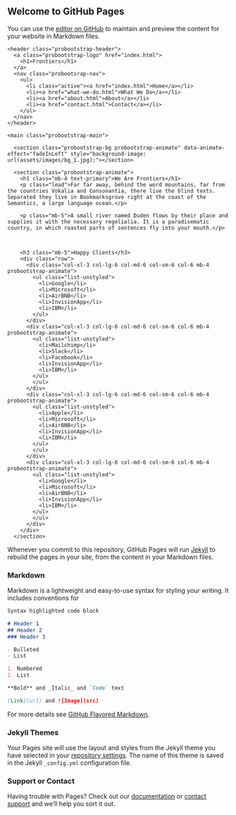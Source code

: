 ## Welcome to GitHub Pages

You can use the [editor on GitHub](https://github.com/linibensonjr/linibensonjr.github.io/edit/master/index.md) to maintain and preview the content for your website in Markdown files.

<body>
    
    <header class="probootstrap-header">
      <a class="probootstrap-logo" href="index.html">
        <h1>Frontiers</h1>
      </a>
      <nav class="probootsrap-nav">
        <ul>
          <li class="active"><a href="index.html">Home</a></li>
          <li><a href="what-we-do.html">What We Do</a></li>
          <li><a href="about.html">About</a></li>
          <li><a href="contact.html">Contact</a></li>
        </ul>
      </nav>
    </header>
    
    <main class="probootstrap-main">

      <section class="probootstrap-bg probootstrap-animate" data-animate-effect="fadeInLeft" style="background-image: url(assets/images/bg_1.jpg);"></section>

      <section class="probootstrap-animate">
        <h1 class="mb-4 text-primary">We Are Frontiers</h1>
        <p class="lead">Far far away, behind the word mountains, far from the countries Vokalia and Consonantia, there live the blind texts. Separated they live in Bookmarksgrove right at the coast of the Semantics, a large language ocean.</p>

        <p class="mb-5">A small river named Duden flows by their place and supplies it with the necessary regelialia. It is a paradisematic country, in which roasted parts of sentences fly into your mouth.</p>

        

        <h3 class="mb-5">Happy Clients</h3>
        <div class="row">
          <div class="col-xl-3 col-lg-6 col-md-6 col-sm-6 col-6 mb-4 probootstrap-animate">
            <ul class="list-unstyled">
              <li>Google</li>
              <li>Microsoft</li>
              <li>AirBNB</li>
              <li>InvisionApp</li>
              <li>IBM</li>
            </ul>
          </div>
          <div class="col-xl-3 col-lg-6 col-md-6 col-sm-6 col-6 mb-4 probootstrap-animate">
            <ul class="list-unstyled">
              <li>Mailchimp</li>
              <li>Slack</li>
              <li>Facebook</li>
              <li>InvisionApp</li>
              <li>IBM</li>
            </ul>
            </ul>
          </div>
          <div class="col-xl-3 col-lg-6 col-md-6 col-sm-6 col-6 mb-4 probootstrap-animate">
            <ul class="list-unstyled">
              <li>Apple</li>
              <li>Microsoft</li>
              <li>AirBNB</li>
              <li>InvisionApp</li>
              <li>IBM</li>
            </ul>
            </ul>
          </div>
          <div class="col-xl-3 col-lg-6 col-md-6 col-sm-6 col-6 mb-4 probootstrap-animate">
            <ul class="list-unstyled">
              <li>Google</li>
              <li>Microsoft</li>
              <li>AirBNB</li>
              <li>InvisionApp</li>
              <li>IBM</li>
            </ul>
            </ul>
          </div>
        </div>
      </section>


Whenever you commit to this repository, GitHub Pages will run [Jekyll](https://jekyllrb.com/) to rebuild the pages in your site, from the content in your Markdown files.

### Markdown

Markdown is a lightweight and easy-to-use syntax for styling your writing. It includes conventions for

```markdown
Syntax highlighted code block

# Header 1
## Header 2
### Header 3

- Bulleted
- List

1. Numbered
2. List

**Bold** and _Italic_ and `Code` text

[Link](url) and ![Image](src)
```

For more details see [GitHub Flavored Markdown](https://guides.github.com/features/mastering-markdown/).

### Jekyll Themes

Your Pages site will use the layout and styles from the Jekyll theme you have selected in your [repository settings](https://github.com/linibensonjr/linibensonjr.github.io/settings). The name of this theme is saved in the Jekyll `_config.yml` configuration file.

### Support or Contact

Having trouble with Pages? Check out our [documentation](https://help.github.com/categories/github-pages-basics/) or [contact support](https://github.com/contact) and we’ll help you sort it out.
